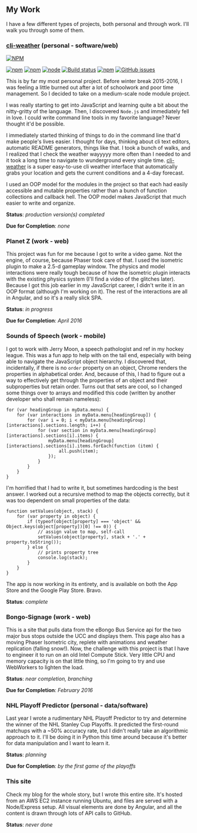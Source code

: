 ## My Work
I have a few different types of projects, both personal and through work. I'll walk you through some of them.


### [cli-weather](https://github.com/apizzimenti/cli-weather) (personal - software/web)

[![NPM](https://nodei.co/npm/cli-weather.png?compact=true)](https://nodei.co/npm/cli-weather/)

[![npm](https://img.shields.io/npm/l/cli-weather.svg?style=flat-square)]()
[![npm](https://img.shields.io/npm/v/npm.svg?style=flat-square)]()
[![node](https://img.shields.io/node/v/gh-badges.svg?style=flat-square)]()
[![Build status](https://img.shields.io/travis/apizzimenti/cli-weather.svg?style=flat-square)](https://travis-ci.org/apizzimenti/cli-weather)
[![npm](https://img.shields.io/npm/dt/cli-weather.svg?style=flat-square)]()
[![GitHub issues](https://img.shields.io/github/issues-raw/apizzimenti/cli-weather.svg?style=flat-square)]()

This is by far my most personal project. Before winter break 2015-2016, I was feeling a little burned out after a lot of
schoolwork and poor time management. So I decided to take on a medium-scale node module project.

I was really starting to get into JavaScript and learning quite a bit about the nitty-gritty of the language. Then, I
discovered `Node.js` and immediately fell in love. I could write command line tools in my favorite language? Never thought
it'd be possible.

I immediately started thinking of things to do in the command line that'd make people's lives easier. I thought for days,
thinking about cli text editors, automatic README generators, things like that. I took a bunch of walks, and I realized
that I check the weather wayyyyy more often than I needed to and it took a long time to navigate to wunderground every
single time. [cli-weather](https://github.com/apizzimenti/cli-weather) is a super easy-to-use cli weather interface that
automatically grabs your location and gets the current conditions and a 4-day forecast.

I used an OOP model for the modules in the project so that each had easily accessible and mutable properties rather than 
a bunch of function collections and callback hell. The OOP model makes JavaScript that much easier to write and organize.

**Status**: _production version(s) completed_

**Due for Completion**: _none_

### Planet Z (work - web)
This project was fun for me because I got to write a video game. Not the engine, of course, because Phaser took care of
that. I used the isometric plugin to make a 2.5-d gameplay window. The physics and model interactions were really tough
because of how the isometric plugin interacts with the existing physics system (I'll find a video of the glitches later).
Because I got this job earlier in my JavaScript career, I didn't write it in an OOP format (although I'm working on it).
The rest of the interactions are all in Angular, and so it's a really slick SPA.

**Status**: _in progress_

**Due for Completion**: _April 2016_

### Sounds of Speech (work - mobile)
I got to work with Jerry Moon, a speech pathologist and ref in my hockey league. This was a fun app to help with on
the tail end, especially with being able to navigate the JavaScript object hierarchy. I discovered that, incidentally,
if there is no `order` property on an object, Chrome renders the properties in alphabetical order. And, because of this,
I had to figure out a way to effectively get through the properties of an object and their subproperties but retain order.
Turns out that sets are cool, so I changed some things over to arrays and modified this code (written by another developer
who shall remain nameless):
    
```
for (var headingGroup in myData.menu) {
    for (var interactions in myData.menu[headingGroup]) {
        for (var i = 0; i < myData.menu[headingGroup][interactions].sections.length; i++) {
            for (var section in myData.menu[headingGroup][interactions].sections[i].items) {
                myData.menu[headingGroup][interactions].sections[i].items.forEach(function (item) {
                    all.push(item);
                });
            }
        }
    }
}
```

I'm horrified that I had to write it, but sometimes hardcoding is the best answer. I worked out a recursive method to map
the objects correctly, but it was too dependent on small properties of the data:

```
function setValues(object, stack) {
    for (var property in object) {
        if (typeof(object[property] === 'object' && Object.keys(object[property])[0] !== 0)) {
            // assign value to map, self-call
            setValues(object[property], stack + '.' + property.toString());
        } else {
        	// prints property tree
        	console.log(stack);
        }
    }
}
```

The app is now working in its entirety, and is available on both the App Store and the Google Play Store. Bravo.

**Status**: _complete_

### Bongo-Signage (work - web)
This is a site that pulls data from the eBongo Bus Service api for the two major bus stops outside the UCC and displays
them. This page also has a moving Phaser Isometric city, replete with animations and weather replication (falling snow!).
Now, the challenge with this project is that I have to engineer it to run on an old Intel Compute Stick. Very little CPU
and memory capacity is on that little thing, so I'm going to try and use WebWorkers to lighten the load.

**Status**: _near completion, branching_

**Due for Completion**: _February 2016_

### NHL Playoff Predictor (personal - data/software)
Last year I wrote a rudimentary NHL Playoff Predictor to try and determine the winner of the NHL Stanley Cup Playoffs. It
predicted the first-round matchups with a ~50% accuracy rate, but I didn't really take an algorithmic approach to it. I'll be
doing it in Python this time around because it's better for data manipulation and I want to learn it.

**Status**: _planning_

**Due for Completion**: _by the first game of the playoffs_


### This site
Check my blog for the whole story, but I wrote this entire site. It's hosted from an AWS EC2 instance running Ubuntu, and files are served with a Node/Express setup. All visual elements are done by Angular, and all the content is drawn through lots of API calls to GitHub.

**Status**: _never done_